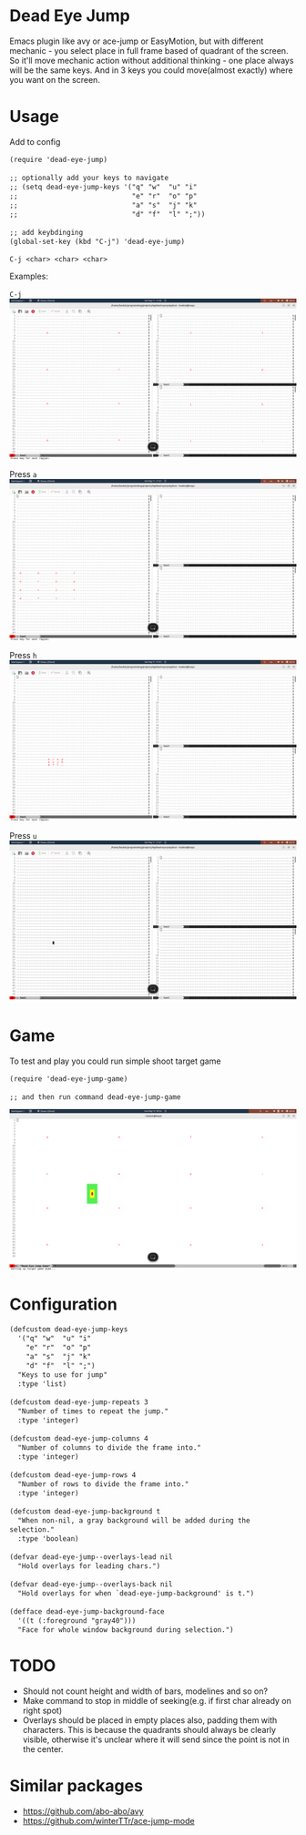 # Dead Eye Jump

Emacs plugin like avy or ace-jump or EasyMotion, but with different mechanic - you select place in full frame based of quadrant of the screen.
So it'll move mechanic action without additional thinking - one place always will be the same keys.
And in 3 keys you could move(almost exactly) where you want on the screen.

# Usage

Add to config
```eslisp
(require 'dead-eye-jump)

;; optionally add your keys to navigate
;; (setq dead-eye-jump-keys '("q" "w"  "u" "i"
;;                            "e" "r"  "o" "p"
;;                            "a" "s"  "j" "k"
;;                            "d" "f"  "l" ";"))

;; add keybdinging
(global-set-key (kbd "C-j") 'dead-eye-jump)
```

`C-j <char> <char> <char>`

Examples:

`C-j`
![1](./assets/1.png)

Press `a`
![2](./assets/2.png)

Press `h`
![3](./assets/3.png)

Press `u`
![4](./assets/4.png)

# Game

To test and play you could run simple shoot target game

```eslisp
(require 'dead-eye-jump-game)

;; and then run command dead-eye-jump-game
```

![game](./assets/game.png)

# Configuration

```eslisp
(defcustom dead-eye-jump-keys
  '("q" "w"  "u" "i"
    "e" "r"  "o" "p"
    "a" "s"  "j" "k"
    "d" "f"  "l" ";")
  "Keys to use for jump"
  :type 'list)

(defcustom dead-eye-jump-repeats 3
  "Number of times to repeat the jump."
  :type 'integer)

(defcustom dead-eye-jump-columns 4
  "Number of columns to divide the frame into."
  :type 'integer)

(defcustom dead-eye-jump-rows 4
  "Number of rows to divide the frame into."
  :type 'integer)

(defcustom dead-eye-jump-background t
  "When non-nil, a gray background will be added during the selection."
  :type 'boolean)

(defvar dead-eye-jump--overlays-lead nil
  "Hold overlays for leading chars.")

(defvar dead-eye-jump--overlays-back nil
  "Hold overlays for when `dead-eye-jump-background' is t.")

(defface dead-eye-jump-background-face
  '((t (:foreground "gray40")))
  "Face for whole window background during selection.")
```

# TODO

* Should not count height and width of bars, modelines and so on?
* Make command to stop in middle of seeking(e.g. if first char already on right spot)
* Overlays should be placed in empty places also, padding them with characters. This is because the quadrants should always be clearly visible, otherwise it's unclear where it will send since the point is not in the center.

# Similar packages

* https://github.com/abo-abo/avy
* https://github.com/winterTTr/ace-jump-mode
